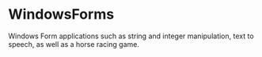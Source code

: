 # WindowsForms
Windows Form applications such as string and integer manipulation, text to speech, as well as a horse racing game.
